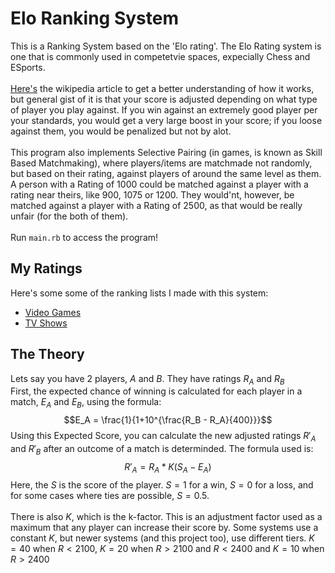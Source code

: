 # Elo Ranking System
This is a Ranking System based on the 'Elo rating'. The Elo Rating system is one that is commonly used in competetvie spaces, expecially Chess and ESports.
<br><br>
[Here's](https://en.wikipedia.org/wiki/Elo_rating_system) the wikipedia article to get a better understanding of how it works, but general gist of it is that your score is adjusted depending on what type of player you play against. If you win against an extremely good player per your standards, you would get a very large boost in your score; if you loose against them, you would be penalized but not by alot.
<br><br>
This program also implements Selective Pairing (in games, is known as Skill Based Matchmaking), where players/items are matchmade not randomly, but based on their rating, against players of around the same level as them. A person with a Rating of 1000 could be matched against a player with a rating near theirs, like 900, 1075 or 1200. They would'nt, however, be matched against a player with a Rating of 2500, as that would be really unfair (for the both of them).
<br><br>
Run `main.rb` to access the program!

## My Ratings
Here's some some of the ranking lists I made with this system:
- [Video Games](saved_data/video_games.csv)
- [TV Shows](saved_data/shows.csv)

## The Theory
Lets say you have 2 players, $A$ and $B$. They have ratings $R_A$ and $R_B$
<br>
First, the expected chance of winning is calculated for each player in a match, $E_A$ and $E_B$, using the formula:
$$E_A = \frac{1}{1+10^{\frac{R_B - R_A}{400}}}$$
Using this Expected Score, you can calculate the new adjusted ratings $R'_A$ and $R'_B$ after an outcome of a match is determinded. The formula used is:
$$R'_A = R_A * K(S_A-E_A)$$
Here, the $S$ is the score of the player. $S=1$ for a win, $S=0$ for a loss, and for some cases where ties are possible, $S=0.5$.
<br>
<br>
There is also $K$, which is the k-factor. This is an adjustment factor used as a maximum that any player can increase their score by. Some systems use a constant $K$, but newer systems (and this project too), use different tiers. $K=40$ when $R<2100$, $K=20$ when $R>2100$ and $R<2400$ and $K=10$ when $R>2400$